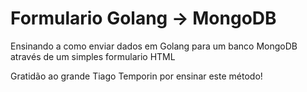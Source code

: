 # Formulario Golang -> MongoDB

Ensinando a como enviar dados em Golang para um banco MongoDB através de um simples formulario HTML

Gratidão ao grande Tiago Temporin por ensinar este método!
